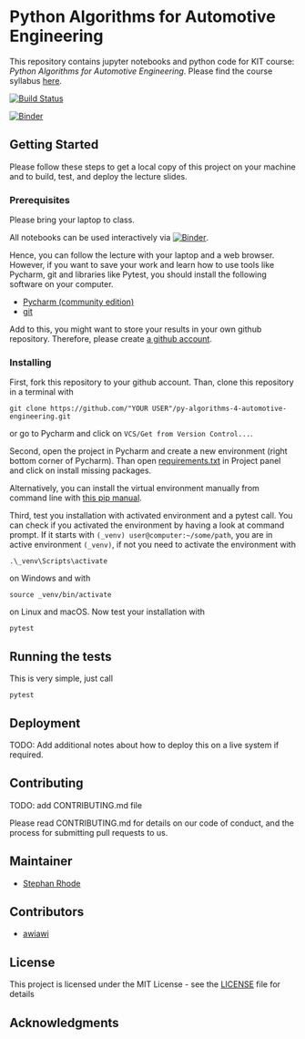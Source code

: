 # Python Algorithms for Automotive Engineering

This repository contains jupyter notebooks and python code for KIT course: *Python 
Algorithms for Automotive Engineering*. Please find the course syllabus 
[here](syllabus.md).

[![Build Status](https://travis-ci.com/StephanRhode/py-algorithms-4-automotive-engineering.svg?branch=master)](https://travis-ci.com/StephanRhode/py-algorithms-4-automotive-engineering)

[![Binder](https://mybinder.org/badge_logo.svg)](https://mybinder.org/v2/gh/StephanRhode/py-algorithms-4-automotive-engineering/master)

## Getting Started

Please follow these steps to get a local copy of this project on your machine and to 
build, test, and deploy the lecture slides.

### Prerequisites

Please bring your laptop to class.

All notebooks can be used interactively via
[![Binder](https://mybinder.org/badge_logo.svg)](https://mybinder.org/v2/gh/StephanRhode/py-algorithms-4-automotive-engineering/master).

Hence, you can follow the lecture with your laptop and a web browser. However, if you
want to save your work and learn how to use tools like Pycharm, git and libraries like
Pytest, you should install the following software on your computer.

* [Pycharm (community edition)](https://www.jetbrains.com/pycharm/download)
* [git](https://git-scm.com/downloads)

Add to this, you might want to store your results in your own github repository. 
Therefore, please create [a github account](https://github.com/).

### Installing

First, fork this repository to your github account. Than, clone this repository in a 
terminal with

```
git clone https://github.com/"YOUR USER"/py-algorithms-4-automotive-engineering.git
```

or go to Pycharm and click on `VCS/Get from Version Control...`. 

Second, open the project in Pycharm and create a new environment (right bottom corner
of Pycharm). Than open [requirements.txt](requirements.txt) in Project panel and click
on install missing packages.

Alternatively, you can install the virtual environment manually from command line
with [this pip manual](https://packaging.python.org/guides/installing-using-pip-and-virtual-environments/).

Third, test you installation with activated environment and a pytest call. You can 
check if you activated the environment by having a look at command prompt. If it 
starts with `(_venv) user@computer:~/some/path`, you are in active environment
`(_venv)`, if not you need to activate the environment with 

```
.\_venv\Scripts\activate
```
on Windows and with 
```
source _venv/bin/activate
```
on Linux and macOS. Now test your installation with
```
pytest
```

## Running the tests

This is very simple, just call
```
pytest
```

## Deployment

TODO: Add additional notes about how to deploy this on a live system if 
required.

## Contributing

TODO: add CONTRIBUTING.md file

Please read CONTRIBUTING.md for details on our code of conduct, and the process for
submitting pull requests to us.

## Maintainer

* [Stephan Rhode](https://github.com/StephanRhode)

## Contributors

* [awiawi](https://github.com/awiawi)

## License

This project is licensed under the MIT License - see the [LICENSE](LICENSE) file 
for details

## Acknowledgments
